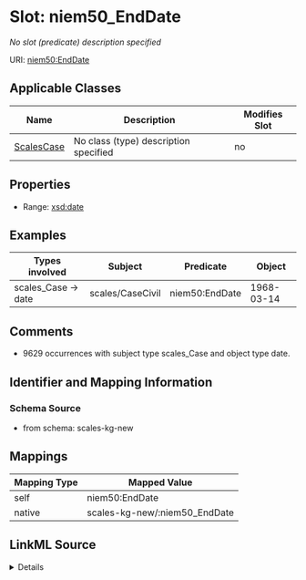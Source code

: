 

# Slot: niem50_EndDate


_No slot (predicate) description specified_





URI: [niem50:EndDate](http://release.niem.gov/niem/niem-core/5.0/EndDate)



<!-- no inheritance hierarchy -->





## Applicable Classes

| Name | Description | Modifies Slot |
| --- | --- | --- |
| [ScalesCase](../classes/ScalesCase.md) | No class (type) description specified |  no  |







## Properties

* Range: [xsd:date](http://www.w3.org/2001/XMLSchema#date)






## Examples

| Types involved | Subject | Predicate | Object |
| --- | --- | --- | --- |
| scales_Case → date | scales/CaseCivil | niem50:EndDate | 1968-03-14 |


## Comments

* 9629 occurrences with subject type scales_Case and object type date.

## Identifier and Mapping Information







### Schema Source


* from schema: scales-kg-new




## Mappings

| Mapping Type | Mapped Value |
| ---  | ---  |
| self | niem50:EndDate |
| native | scales-kg-new/:niem50_EndDate |




## LinkML Source

<details>

```yaml
name: niem50_EndDate
description: No slot (predicate) description specified
comments:
- 9629 occurrences with subject type scales_Case and object type date.
examples:
- description: scales_Case → date
  object:
    example_object: '1968-03-14'
    example_object_type: date
    example_predicate: niem50:EndDate
    example_subject: scales/CaseCivil
    example_subject_type: scales_Case
from_schema: scales-kg-new
rank: 1000
slot_uri: niem50:EndDate
alias: niem50_EndDate
domain_of:
- scales_Case
range: date

```
</details>